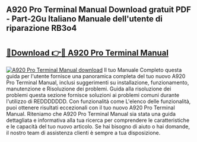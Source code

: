 ## A920 Pro Terminal Manual Download gratuit PDF - Part-2Gu Italiano Manuale dell'utente di riparazione RB3o4

# <h2><a href="http://df91kr.blite.top/?on=A920+Pro+Terminal+Manual">🔗Download 👉🔴 A920 Pro Terminal Manual</a></h2>

[![A920 Pro Terminal Manual download](https://i.imgur.com/lujVjoI.png)](http://df91kr.blite.top/?on=A920+Pro+Terminal+Manual)
Il tuo Manuale Completo questa guida per l'utente fornisce una panoramica completa del tuo nuovo A920 Pro Terminal Manual, inclusi suggerimenti su installazione, funzionamento, manutenzione e Risoluzione dei problemi. Guida alla risoluzione dei problemi questa sezione fornisce soluzioni ai problemi comuni durante l'utilizzo di REDDDDDDD. Con funzionalità come L'elenco delle funzionalità, puoi ottenere risultati eccezionali con il tuo nuovo A920 Pro Terminal Manual. Riteniamo che A920 Pro Terminal Manual sia stata una guida dettagliata e informativa alla tua ricerca per comprendere le caratteristiche e le capacità del tuo nuovo articolo. Se hai bisogno di aiuto o hai domande, il nostro team di assistenza clienti è sempre a tua disposizione.
